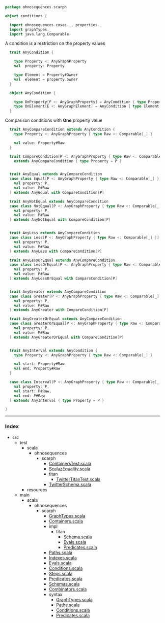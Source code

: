 
```scala
package ohnosequences.scarph

object conditions {

  import ohnosequences.cosas._, properties._
  import graphTypes._
  import java.lang.Comparable
```

A condition is a restriction on the property values

```scala
  trait AnyCondition { 

    type Property <: AnyGraphProperty
    val  property: Property

    type Element = Property#Owner
    val  element = property.owner
  }

  object AnyCondition {

    type OnProperty[P <: AnyGraphProperty] = AnyCondition { type Property = P }
    type OnElement[E <: AnyGraphElement] = AnyCondition { type Element = E }
  }
```

Comparison conditions with **One** property value

```scala
  trait AnyCompareCondition extends AnyCondition { 
    type Property <: AnyGraphProperty { type Raw <: Comparable[_] }

    val value: Property#Raw 
  }

  trait CompareCondition[P <: AnyGraphProperty { type Raw <: Comparable[_] }] 
    extends AnyCompareCondition { type Property = P }


  trait AnyEqual extends AnyCompareCondition
  case class Equal[P <: AnyGraphProperty { type Raw <: Comparable[_] }](
    val property: P,
    val value: P#Raw
  ) extends AnyEqual with CompareCondition[P]

  trait AnyNotEqual extends AnyCompareCondition
  case class NotEqual[P <: AnyGraphProperty { type Raw <: Comparable[_] }](
    val property: P,
    val value: P#Raw
  ) extends AnyNotEqual with CompareCondition[P]


  trait AnyLess extends AnyCompareCondition
  case class Less[P <: AnyGraphProperty { type Raw <: Comparable[_] }](
    val property: P,
    val value: P#Raw
  ) extends AnyLess with CompareCondition[P]

  trait AnyLessOrEqual extends AnyCompareCondition
  case class LessOrEqual[P <: AnyGraphProperty { type Raw <: Comparable[_] }](
    val property: P,
    val value: P#Raw
  ) extends AnyLessOrEqual with CompareCondition[P]


  trait AnyGreater extends AnyCompareCondition
  case class Greater[P <: AnyGraphProperty { type Raw <: Comparable[_] }](
    val property: P,
    val value: P#Raw
  ) extends AnyGreater with CompareCondition[P]

  trait AnyGreaterOrEqual extends AnyCompareCondition
  case class GreaterOrEqual[P <: AnyGraphProperty { type Raw <: Comparable[_] }](
    val property: P,
    val value: P#Raw
  ) extends AnyGreaterOrEqual with CompareCondition[P]


  trait AnyInterval extends AnyCondition {
    type Property <: AnyGraphProperty { type Raw <: Comparable[_] }

    val start: Property#Raw
    val end: Property#Raw
  }

  case class Interval[P <: AnyGraphProperty { type Raw <: Comparable[_] }](
    val property: P,
    val start: P#Raw,
    val end: P#Raw
  ) extends AnyInterval { type Property = P }

}

```


------

### Index

+ src
  + test
    + scala
      + ohnosequences
        + scarph
          + [ContainersTest.scala][test/scala/ohnosequences/scarph/ContainersTest.scala]
          + [ScalazEquality.scala][test/scala/ohnosequences/scarph/ScalazEquality.scala]
          + titan
            + [TwitterTitanTest.scala][test/scala/ohnosequences/scarph/titan/TwitterTitanTest.scala]
          + [TwitterSchema.scala][test/scala/ohnosequences/scarph/TwitterSchema.scala]
    + resources
  + main
    + scala
      + ohnosequences
        + scarph
          + [GraphTypes.scala][main/scala/ohnosequences/scarph/GraphTypes.scala]
          + [Containers.scala][main/scala/ohnosequences/scarph/Containers.scala]
          + impl
            + titan
              + [Schema.scala][main/scala/ohnosequences/scarph/impl/titan/Schema.scala]
              + [Evals.scala][main/scala/ohnosequences/scarph/impl/titan/Evals.scala]
              + [Predicates.scala][main/scala/ohnosequences/scarph/impl/titan/Predicates.scala]
          + [Paths.scala][main/scala/ohnosequences/scarph/Paths.scala]
          + [Indexes.scala][main/scala/ohnosequences/scarph/Indexes.scala]
          + [Evals.scala][main/scala/ohnosequences/scarph/Evals.scala]
          + [Conditions.scala][main/scala/ohnosequences/scarph/Conditions.scala]
          + [Steps.scala][main/scala/ohnosequences/scarph/Steps.scala]
          + [Predicates.scala][main/scala/ohnosequences/scarph/Predicates.scala]
          + [Schemas.scala][main/scala/ohnosequences/scarph/Schemas.scala]
          + [Combinators.scala][main/scala/ohnosequences/scarph/Combinators.scala]
          + syntax
            + [GraphTypes.scala][main/scala/ohnosequences/scarph/syntax/GraphTypes.scala]
            + [Paths.scala][main/scala/ohnosequences/scarph/syntax/Paths.scala]
            + [Conditions.scala][main/scala/ohnosequences/scarph/syntax/Conditions.scala]
            + [Predicates.scala][main/scala/ohnosequences/scarph/syntax/Predicates.scala]

[test/scala/ohnosequences/scarph/ContainersTest.scala]: ../../../../test/scala/ohnosequences/scarph/ContainersTest.scala.md
[test/scala/ohnosequences/scarph/ScalazEquality.scala]: ../../../../test/scala/ohnosequences/scarph/ScalazEquality.scala.md
[test/scala/ohnosequences/scarph/titan/TwitterTitanTest.scala]: ../../../../test/scala/ohnosequences/scarph/titan/TwitterTitanTest.scala.md
[test/scala/ohnosequences/scarph/TwitterSchema.scala]: ../../../../test/scala/ohnosequences/scarph/TwitterSchema.scala.md
[main/scala/ohnosequences/scarph/GraphTypes.scala]: GraphTypes.scala.md
[main/scala/ohnosequences/scarph/Containers.scala]: Containers.scala.md
[main/scala/ohnosequences/scarph/impl/titan/Schema.scala]: impl/titan/Schema.scala.md
[main/scala/ohnosequences/scarph/impl/titan/Evals.scala]: impl/titan/Evals.scala.md
[main/scala/ohnosequences/scarph/impl/titan/Predicates.scala]: impl/titan/Predicates.scala.md
[main/scala/ohnosequences/scarph/Paths.scala]: Paths.scala.md
[main/scala/ohnosequences/scarph/Indexes.scala]: Indexes.scala.md
[main/scala/ohnosequences/scarph/Evals.scala]: Evals.scala.md
[main/scala/ohnosequences/scarph/Conditions.scala]: Conditions.scala.md
[main/scala/ohnosequences/scarph/Steps.scala]: Steps.scala.md
[main/scala/ohnosequences/scarph/Predicates.scala]: Predicates.scala.md
[main/scala/ohnosequences/scarph/Schemas.scala]: Schemas.scala.md
[main/scala/ohnosequences/scarph/Combinators.scala]: Combinators.scala.md
[main/scala/ohnosequences/scarph/syntax/GraphTypes.scala]: syntax/GraphTypes.scala.md
[main/scala/ohnosequences/scarph/syntax/Paths.scala]: syntax/Paths.scala.md
[main/scala/ohnosequences/scarph/syntax/Conditions.scala]: syntax/Conditions.scala.md
[main/scala/ohnosequences/scarph/syntax/Predicates.scala]: syntax/Predicates.scala.md